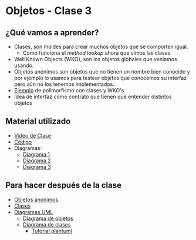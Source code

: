 # Objetos - Clase 3

## ¿Qué vamos a aprender?

* Clases, son moldes para crear muchos objetos que se comporten igual.
  * Como funciona el _method lookup_ ahora que vimos las clases.
* Well Known Objects (WKO), son los objetos globales que veniamos usando.
* Objetos anónimos son objetos que no tienen un nombre bien conocido y por ejemplo lo usamos para testear objetos que conocemos su interfaz pero aún no los tenemos implementados.
* [Ejemplo](https://github.com/pdep-utn/sabados-tarde/blob/master/seguimiento/2019/objetos/ejemplos/clase-4) de polimorfismo con clases y WKO's
* Idea de interfaz como contrato que tienen que entender distintos objetos

## Material utilizado

* [Video de Clase](https://www.youtube.com/watch?v=qMRoso7SHAY&ab_channel=PdeP-UTNFRBA-S%C3%A1badosTarde)
* [Código](https://github.com/pdep-st/seguimiento/blob/main/seguimiento/2021/objetos/practica/clase-3)
* Diagramas:
  * [Diagrama 1](http://www.plantuml.com/plantuml/uml/bP6_QiCm4CRdw2b49XkAdo2O66VhKF3GpiVf6byhwyn9oj0_xrvXt1OtNUB5wBxZ-_6JZZ61fZnvCx8ZYwpeoHZq4AD5c5Z2YHv9NLQ8rXuEJ_SFRMlVpGxXHG95itkTua0egkpaxx6gpMwcAELlrq-NaBIhokQTlP0NP0UkDfzRRazAu4bbWxsbRQsRCyKaGqxG9GyXCS9tOobq70fZ88JimCdLO56025fTQ6JCNcfRxALKTewH9O0_KGzwXf-DXSuXaJu3akqNdy9SHs-tg_pdq2YVnzIqTfyZx5UAkNgq9i_DHxkDV-zscnufk3pvBm00)
  * [Diagrama 2](http://www.plantuml.com/plantuml/uml/VP0z3i8m38LdV0gh4o3H4qHHTuGOcIqtfKPfY-9auUVk36ahL2eyFdzF_kHA8uMOEW-jr0vP0di7m9vKiITk1pJcSZnRYq_0SJfI7Y8fR6xfIc6xW_TKuLOyVLNM2VbBD1AI9z5rHlheGaFiy9Grq9WnU_p0a7tAT2zVTYv0TbYcqzt50Y3_uM2ns1TpMhc-Jft_0000)
  * [Diagrama 3](http://www.plantuml.com/plantuml/uml/TL3BJiGm33pZhuZs14Zi5woYbH0N4E86PyjnMrTfWlBWmEFVYMZJLWHy6u_7C_Ov9WmfJnO6CQn80bbM06GnHkMG1gzEfvU79wtL1wYb9epa4qQu67EFuV8AlghaSQPklRjp77h1dOmDcWtCz8hVX4TVDbLiqOIVrVzwtES-S_8EDmT2bwIuF3DnB3oQFqDs4h95YTjb-nbnYKE7nDMeV63flJV3xRt7_7hyr5KBly8sFDGm3J5__qQhm_LXxPxPcJpPRm00)

## Para hacer después de la clase
* [Objetos anónimos](https://docs.google.com/document/d/1j2VoBNczPsMXrIjJ4tycYU982CZahReTvzkWS9TTKV0/edit)
* [Clases](https://docs.google.com/document/d/1Dgq_PfCbJHO1M7dXe-vGXtj4mbEUWlYhfvQ2i0RWOsk)
* [Diagramas UML](https://docs.google.com/document/d/1eXLlNppAX-7E2M8Xxs0MCckdn4XVEYmeQNaS_E1RqTc)
  * [Diagrama de objetos](https://docs.google.com/document/d/1eXLlNppAX-7E2M8Xxs0MCckdn4XVEYmeQNaS_E1RqTc/edit#heading=h.44sinio)
  * [Diagrama de clases](https://docs.google.com/document/d/1eXLlNppAX-7E2M8Xxs0MCckdn4XVEYmeQNaS_E1RqTc/edit#heading=h.ei6ew8w7hv9t)
    * [Tutorial plantuml](https://github.com/pdep-noche-mavi/tutorial-plantuml)